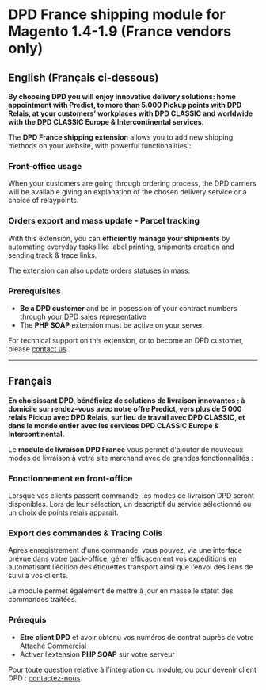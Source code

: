 <h1>DPD France shipping module for Magento 1.4-1.9 (France vendors only)</h1>

<h2>English (Français ci-dessous)</h2>

<p><strong>By choosing DPD you will enjoy innovative delivery solutions: home appointment with Predict, to more than 5.000 Pickup points with DPD Relais, at your customers’ workplaces with DPD CLASSIC and worldwide with the DPD CLASSIC Europe & Intercontinental services.</strong></p>
<p>The <strong>DPD France shipping extension</strong> allows you to add new shipping methods on your website, with powerful functionalities :</p>

<h3>Front-office usage</h3>

<p>When your customers are going through ordering process, the DPD carriers will be available giving an explanation of the chosen delivery service or a choice of relaypoints. </p>

<h3>Orders export and mass update - Parcel tracking</h3>

<p>With this extension, you can <strong>efficiently manage your shipments</strong> by automating everyday tasks like label printing, shipments creation and sending track & trace links.</p>
<p>The extension can also update orders statuses in mass.</p>

<h3>Prerequisites</h3>
<ul>
	<li><strong>Be a DPD customer</strong> and be in posession of your contract numbers through your DPD sales representative</li>
	<li>The <strong>PHP SOAP</strong> extension must be active on your server.</li>
</ul>

<p>For technical support on this extension, or to become an DPD customer, please <a href="http://www.dpd.fr/nous_contacter">contact us</a>.</p>

<hr/>

<h2>Français</h2>

<p><strong>En choisissant DPD, bénéficiez de solutions de livraison innovantes : à domicile sur rendez-vous avec notre offre Predict, vers plus de 5 000 relais Pickup avec DPD Relais, sur lieu de travail avec DPD CLASSIC, et dans le monde entier avec les services DPD CLASSIC Europe & Intercontinental.</strong></p>
<p>Le <strong>module de livraison DPD France</strong> vous permet d'ajouter de nouveaux modes de livraison à votre site marchand avec de grandes fonctionnalités :</p>

<h3>Fonctionnement en front-office</h3>

<p>Lorsque vos clients passent commande, les modes de livraison DPD seront disponibles. Lors de leur sélection, un descriptif du service sélectionné ou un choix de points relais apparait.</p>

<h3>Export des commandes &amp; Tracing Colis</h3>

<p>Apres enregistrement d'une commande, vous pouvez, via une interface prévue dans votre back-office, gérer efficacement vos expéditions en automatisant l’édition des étiquettes transport ainsi que l’envoi des liens de suivi à vos clients.</p>
<p>Le module permet également de mettre à jour en masse le statut des commandes traitées.</p>

<h3>Prérequis</h3>
<ul>
	<li><strong>Etre client DPD</strong> et avoir obtenu vos numéros de contrat auprès de votre Attaché Commercial</li>
	<li>Activer l’extension <strong>PHP SOAP</strong> sur votre serveur</li>
</ul>

<p>Pour toute question relative à l'intégration du module, ou pour devenir client DPD : <a href="http://www.dpd.fr/nous_contacter">contactez-nous</a>.</p>
